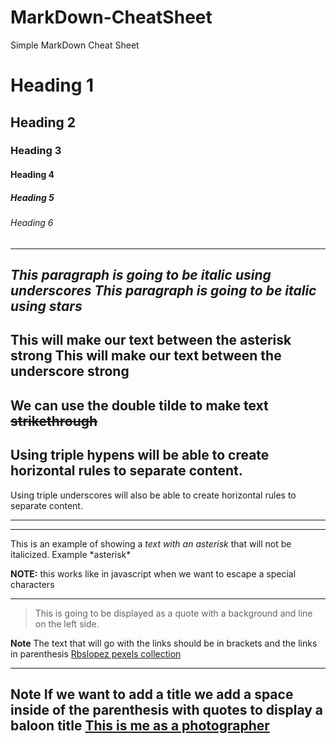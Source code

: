 # MarkDown-CheatSheet
Simple MarkDown Cheat Sheet


<!--Heading-->
# Heading 1
## Heading 2
### Heading 3
#### Heading 4
##### Heading 5
###### Heading 6
---
<!--Italics-->
_This paragraph is going to be italic using underscores_
*This paragraph is going to be italic using stars*
---

<!--Strong-->
This will make our **text** between the asterisk **strong**
This will make our __text__ between the underscore __strong__
---
<!--Strikethrough-->
We can use the double tilde to make text ~~strikethrough~~ 
---
<!--Horizontal Rule-->

Using triple hypens will be able to create horizontal rules to separate content. 
---
Using triple underscores will also be able to create horizontal rules to separate content. 
___

---
<!--Escape character using Backslash-->
This is an example of showing a *text with an asterisk* that will not be italicized. Example \*asterisk*

**NOTE:** this works like in javascript when we want to escape a special characters

---
<!--Blockquote-->
> This is going to be displayed as a quote with a background and line on the left side. 

<!--Links-->
**Note** The text that will go with the links should be in brackets and the links in parenthesis
[Rbslopez pexels collection](https://www.pexels.com/@rodrigo-bonzerr-s-lopez-462356/)
____
**Note** If we want to add a title we add a space inside of the parenthesis with quotes to display a baloon title
[This is me as a photographer](https://www.pexels.com/photo/walk-12108818/ "Rbslopez Pexels Collection")
---

